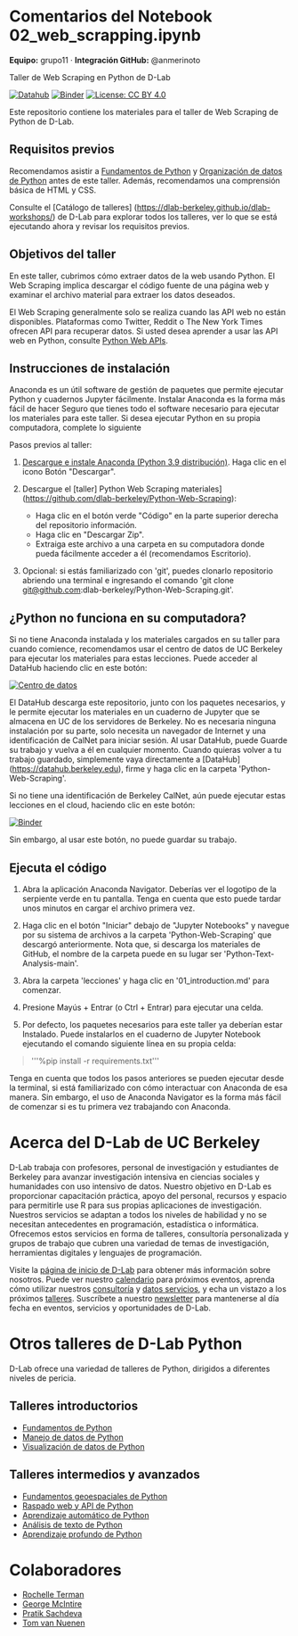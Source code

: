 # Comentarios del Notebook 02_web_scrapping.ipynb
**Equipo:** grupo11 · **Integración GitHub:** @anmerinoto

Taller de Web Scraping en Python de D-Lab

[![Datahub](https://img.shields.io/badge/launch-datahub-blue)](https://dlab.datahub.berkeley.edu/hub/user-redirect/git-pull?repo=https%3A%2F%2Fgithub.com%2Fdlab-berkeley%2FPython-Web-Scraping&urlpath=lab%2Ftree%2FPython-Web-Scraping%2F&branch=main)
[![Binder](https://mybinder.org/badge_logo.svg)](https://mybinder.org/v2/gh/dlab-berkeley/Python-Web-Scraping/HEAD)
[![License: CC BY 4.0](https://img.shields.io/badge/License-CC_BY_4.0-lightgrey.svg)](https://creativecommons.org/licenses/by/4.0/)

Este repositorio contiene los materiales para el taller de Web Scraping de Python de D-Lab.

## Requisitos previos

Recomendamos asistir a [Fundamentos de Python](https://github.com/dlab-berkeley/python-fundamentals) y [Organización de datos de Python](https://github.com/dlab-berkeley/Python-Data-Wrangling/) antes de este taller. Además, recomendamos una comprensión básica de HTML y CSS.

Consulte el [Catálogo de talleres] (https://dlab-berkeley.github.io/dlab-workshops/) de D-Lab para explorar todos los talleres, ver lo que se está ejecutando ahora y revisar los requisitos previos.

## Objetivos del taller

En este taller, cubrimos cómo extraer datos de la web usando Python. 
El Web Scraping implica descargar el código fuente de una página web y examinar el archivo material para extraer los datos deseados.

El Web Scraping generalmente solo se realiza cuando las API web no están disponibles. Plataformas como Twitter, Reddit o The New York Times ofrecen API para recuperar datos. Si usted desea aprender a usar las API web en Python, consulte [Python Web APIs](https://github.com/dlab-berkeley/Python-Web-APIs).

## Instrucciones de instalación

Anaconda es un útil software de gestión de paquetes que permite ejecutar Python
y cuadernos Jupyter fácilmente. Instalar Anaconda es la forma más fácil de hacer
Seguro que tienes todo el software necesario para ejecutar los materiales para este taller. Si desea ejecutar Python en su propia computadora, complete lo siguiente

Pasos previos al taller:

1. [Descargue e instale Anaconda (Python 3.9
distribución)](https://www.anaconda.com/products/individual). Haga clic en el icono
Botón "Descargar".

2. Descargue el [taller] Python Web Scraping
materiales](https://github.com/dlab-berkeley/Python-Web-Scraping):

   - Haga clic en el botón verde "Código" en la parte superior derecha del repositorio
información.
   - Haga clic en "Descargar Zip".
   - Extraiga este archivo a una carpeta en su computadora donde pueda fácilmente
acceder a él (recomendamos Escritorio).

3. Opcional: si estás familiarizado con 'git', puedes clonarlo
repositorio abriendo una terminal e ingresando el comando 'git clone
git@github.com:dlab-berkeley/Python-Web-Scraping.git'.

## ¿Python no funciona en su computadora?

Si no tiene Anaconda instalada y los materiales cargados en su taller
para cuando comience,  recomendamos usar el centro de datos de UC Berkeley para ejecutar los materiales para estas lecciones. Puede acceder al DataHub haciendo clic en este botón: 

[![ Centro de datos](https://img.shields.io/badge/launch-datahub-blue)](https://dlab.datahub.berkeley.edu/hub/user-redirect/git-pull?repo=https%3A%2F%2Fgithub.com%2Fdlab-berkeley%2FPython-Web-Scraping&urlpath=lab%2Ftree%2FPython-Web-Scraping%2F&branch=main)

El DataHub descarga este repositorio, junto con los paquetes necesarios, y
le permite ejecutar los materiales en un cuaderno de Jupyter que se almacena en UC de los servidores de Berkeley. No es necesaria ninguna instalación por su parte, solo necesita un navegador de Internet y una identificación de CalNet para iniciar sesión. Al usar DataHub, puede Guarde su trabajo y vuelva a él en cualquier momento. Cuando quieras volver a tu trabajo guardado, simplemente vaya directamente a [DataHub] (https://datahub.berkeley.edu), firme y haga clic en la  carpeta 'Python-Web-Scraping'.

Si no tiene una identificación de Berkeley CalNet, aún puede ejecutar estas lecciones en el cloud, haciendo clic en este botón:

[![Binder](https://mybinder.org/badge_logo.svg)](https://mybinder.org/v2/gh/dlab-berkeley/Python-Web-Scraping/HEAD)

Sin embargo, al usar este botón, no puede guardar su trabajo.

## Ejecuta el código

1. Abra la aplicación Anaconda Navigator. Deberías ver el logotipo de la serpiente verde en tu pantalla. Tenga en cuenta que esto puede tardar unos minutos en cargar el archivo primera vez. 

2. Haga clic en el botón "Iniciar" debajo de "Jupyter Notebooks" y navegue por su
 sistema de archivos a la  carpeta 'Python-Web-Scraping' que descargó anteriormente.  Nota que, si descarga los materiales de GitHub, el nombre de la carpeta puede en su lugar ser 'Python-Text-Analysis-main'.

3. Abra la  carpeta 'lecciones' y haga clic en '01_introduction.md' para comenzar.

4. Presione Mayús + Entrar (o Ctrl + Entrar) para ejecutar una celda.

5. Por defecto, los paquetes necesarios para este taller ya deberían estar
Instalado. Puede instalarlos en el cuaderno de Jupyter Notebook ejecutando el comando siguiente línea en su propia celda:

> '''%pip install -r requirements.txt'''

Tenga en cuenta que todos los pasos anteriores se pueden ejecutar desde la terminal, si está familiarizado con cómo interactuar con Anaconda de esa manera. Sin embargo, el uso de Anaconda Navigator es la forma más fácil de comenzar si es tu primera vez trabajando con Anaconda.

# Acerca del D-Lab de UC Berkeley

D-Lab trabaja con profesores, personal de investigación y estudiantes de Berkeley para avanzar investigación intensiva en ciencias sociales y humanidades con uso intensivo de datos. Nuestro objetivo en D-Lab es proporcionar capacitación práctica, apoyo del personal, recursos y espacio para permitirle
use R para sus propias aplicaciones de investigación. Nuestros servicios se adaptan a todos los niveles de habilidad y no se necesitan antecedentes en programación, estadística o informática.
Ofrecemos estos servicios en forma de talleres, consultoría personalizada y
grupos de trabajo que cubren una variedad de temas de investigación, herramientas digitales y lenguajes de programación.

Visite la [página de inicio de D-Lab](https://dlab.berkeley.edu/) para obtener más información sobre nosotros. Puede ver nuestro [calendario](https://dlab.berkeley.edu/events/calendar) para
próximos eventos, aprenda cómo utilizar nuestros
[consultoría](https://dlab.berkeley.edu/consulting) y [datos
servicios](https://dlab.berkeley.edu/data), y echa un vistazo a los próximos
[talleres](https://dlab.berkeley.edu/events/workshops). Suscríbete a nuestro
[newsletter](https://dlab.berkeley.edu/news/weekly-newsletter) para mantenerse al día fecha en eventos, servicios y oportunidades de D-Lab.

# Otros talleres de D-Lab Python

D-Lab ofrece una variedad de talleres de Python, dirigidos a diferentes niveles de pericia.

## Talleres introductorios

- [Fundamentos de Python](https://github.com/dlab-berkeley/Python-Fundamentals)
- [Manejo de datos de Python](https://github.com/dlab-berkeley/Python-Data-Wrangling)
- [Visualización de datos de Python](https://github.com/dlab-berkeley/Python-Data-Visualization)

## Talleres intermedios y avanzados

- [Fundamentos geoespaciales de Python](https://github.com/dlab-berkeley/Geospatial-Data-and-Mapping-in-Python)
- [Raspado web y API de Python](https://github.com/dlab-berkeley/Python-Web-Scraping)
- [Aprendizaje automático de Python](https://github.com/dlab-berkeley/Python-Machine-Learning)
- [Análisis de texto de Python](https://github.com/dlab-berkeley/Python-Text-Analysis)
- [Aprendizaje profundo de Python](https://github.com/dlab-berkeley/Python-Deep-Learning)

# Colaboradores

* [Rochelle Terman](https://github.com/rochelleterman)
* [George McIntire](https://github.com/GeorgeMcIntire)
* [Pratik Sachdeva](https://github.com/pssachdeva)
* [Tom van Nuenen](https://github.com/tomvannuenen)
